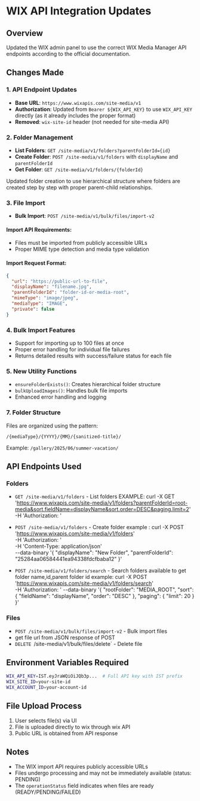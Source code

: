 # WIX API Integration Updates

## Overview
Updated the WIX admin panel to use the correct WIX Media Manager API endpoints according to the official documentation.

## Changes Made

### 1. API Endpoint Updates
- **Base URL**: `https://www.wixapis.com/site-media/v1`
- **Authorization**: Updated from `Bearer ${WIX_API_KEY}` to use `WIX_API_KEY` directly (as it already includes the proper format)
- **Removed**: `wix-site-id` header (not needed for site-media API)

### 2. Folder Management
- **List Folders**: `GET /site-media/v1/folders?parentFolderId={id}`
- **Create Folder**: `POST /site-media/v1/folders` with `displayName` and `parentFolderId`
- **Get Folder**: `GET /site-media/v1/folders/{folderId}`

Updated folder creation to use hierarchical structure where folders are created step by step with proper parent-child relationships.

### 3. File Import
- **Bulk Import**: `POST /site-media/v1/bulk/files/import-v2`

#### Import API Requirements:
- Files must be imported from publicly accessible URLs
- Proper MIME type detection and media type validation

#### Import Request Format:
```json
{
  "url": "https://public-url-to-file",
  "displayName": "filename.jpg",
  "parentFolderId": "folder-id-or-media-root",
  "mimeType": "image/jpeg",
  "mediaType": "IMAGE",
  "private": false
}
```

### 4. Bulk Import Features
- Support for importing up to 100 files at once
- Proper error handling for individual file failures
- Returns detailed results with success/failure status for each file

### 5. New Utility Functions
- `ensureFolderExists()`: Creates hierarchical folder structure
- `bulkUploadImages()`: Handles bulk file imports
- Enhanced error handling and logging


### 7. Folder Structure
Files are organized using the pattern:
```
/{mediaType}/{YYYY}/{MM}/{sanitized-title}/
```

Example: `/gallery/2025/06/summer-vacation/`

## API Endpoints Used

### Folders
- `GET /site-media/v1/folders` - List folders
EXAMPLE:
curl -X GET \
  'https://www.wixapis.com/site-media/v1/folders?parentFolderId=root-media&sort.fieldName=displayName&sort.order=DESC&paging.limit=2' \
  -H 'Authorization: <AUTH>'

- `POST /site-media/v1/folders` - Create folder
example : 
curl -X POST \
  'https://www.wixapis.com/site-media/v1/folders' \
  -H 'Authorization: <AUTH>' \
  -H 'Content-Type: application/json' \
  --data-binary '{
    "displayName": "New Folder",
    "parentFolderId": "25284aa06584441ea94338fdcfbaba12"
  }'
- `POST /site-media/v1/folders/search` - Search folders available to get folder name,id,parent folder id
example:
curl -X POST \
  'https://www.wixapis.com/site-media/v1/folders/search' \
  -H 'Authorization: <AUTH>'
  --data-binary '{
    "rootFolder": "MEDIA_ROOT",
    "sort": {
      "fieldName": "displayName",
      "order": "DESC"
    },
    "paging": {
      "limit": 20
    }
  }'

### Files
- `POST /site-media/v1/bulk/files/import-v2` - Bulk import files
- get file url from JSON response of POST
- `DELETE `/site-media/v1/bulk/files/delete` - Delete file

## Environment Variables Required
```bash
WIX_API_KEY=IST.eyJraWQiOiJQb3p...  # Full API key with IST prefix
WIX_SITE_ID=your-site-id
WIX_ACCOUNT_ID=your-account-id
```

## File Upload Process
1. User selects file(s) via UI
2. File is uploaded directly to wix through wix API
3. Public URL is obtained from API response

## Notes
- The WIX import API requires publicly accessible URLs
- Files undergo processing and may not be immediately available (status: PENDING)
- The `operationStatus` field indicates when files are ready (READY/PENDING/FAILED)
